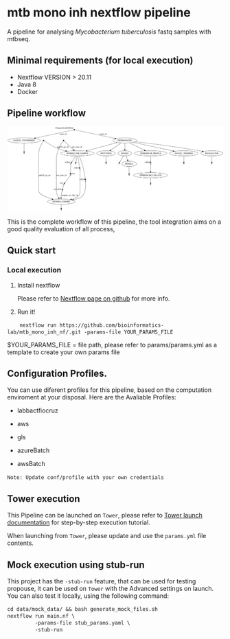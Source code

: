 # mtb mono inh nextflow pipeline
A pipeline for analysing _Mycobacterium tuberculosis_ fastq samples with mtbseq.

## Minimal requirements (for local execution)

* Nextflow VERSION > 20.11
* Java 8
* Docker

## Pipeline workflow

![dag file](./resources/dag.png)

This is the complete workflow of this pipeline, the tool integration aims on a good quality evaluation of all process, 

## Quick start

### Local execution
1. Install nextflow 

	Please refer to [Nextflow page on github](https://github.com/nextflow-io/nextflow/) for more info.

2. Run it!

```
	nextflow run https://github.com/bioinformatics-lab/mtb_mono_inh_nf/.git -params-file YOUR_PARAMS_FILE

```

$YOUR_PARAMS_FILE = file path, please refer to params/params.yml as a template to create your own params file

## Configuration Profiles.

You can use diferent profiles for this pipeline, based on the computation enviroment at your disposal. Here are the Avaliable Profiles:

* labbactfiocruz

* aws 

* gls

* azureBatch

* awsBatch

`Note: Update conf/profile with your own credentials`

## Tower execution
This Pipeline can be launched on `Tower`, please refer to [Tower launch documentation](https://help.tower.nf/docs/launch/overview/) for step-by-step execution tutorial.

When launching from `Tower`, please update and use the `params.yml` file contents.

## Mock execution using stub-run
This project has the `-stub-run` feature, that can be used for testing propouse, it can be used on `Tower` with the Advanced settings on launch. You can also test it locally, using the following command:

```
cd data/mock_data/ && bash generate_mock_files.sh
nextflow run main.nf \
		 -params-file stub_params.yaml \
		 -stub-run
``` 
